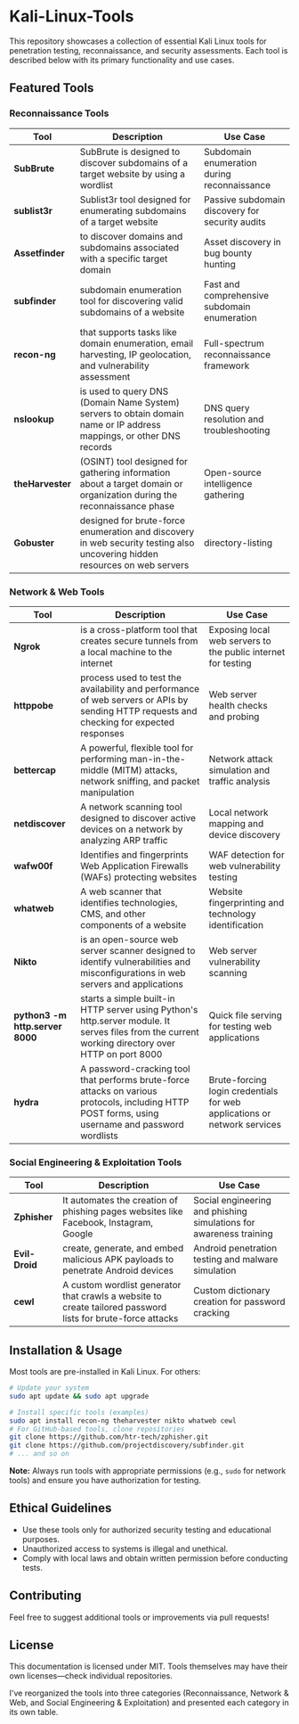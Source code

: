 # Kali-Linux-Tools

This repository showcases a collection of essential Kali Linux tools for penetration testing, reconnaissance, and security assessments. Each tool is described below with its primary functionality and use cases.

## Featured Tools

### Reconnaissance Tools
| Tool | Description | Use Case |
|------|-------------|----------|
| **SubBrute** | SubBrute is designed to discover subdomains of a target website by using a wordlist | Subdomain enumeration during reconnaissance |
| **sublist3r** | Sublist3r tool designed for enumerating subdomains of a target website | Passive subdomain discovery for security audits |
| **Assetfinder** | to discover domains and subdomains associated with a specific target domain | Asset discovery in bug bounty hunting |
| **subfinder** | subdomain enumeration tool for discovering valid subdomains of a website | Fast and comprehensive subdomain enumeration |
| **recon-ng** | that supports tasks like domain enumeration, email harvesting, IP geolocation, and vulnerability assessment | Full-spectrum reconnaissance framework |
| **nslookup** | is used to query DNS (Domain Name System) servers to obtain domain name or IP address mappings, or other DNS records | DNS query resolution and troubleshooting |
| **theHarvester** | (OSINT) tool designed for gathering information about a target domain or organization during the reconnaissance phase | Open-source intelligence gathering |
|**Gobuster** | designed for brute-force enumeration and discovery in web security testing also uncovering hidden resources on web servers | directory-listing |

### Network & Web Tools
| Tool | Description | Use Case |
|------|-------------|----------|
| **Ngrok** | is a cross-platform tool that creates secure tunnels from a local machine to the internet | Exposing local web servers to the public internet for testing |
| **httppobe** | process used to test the availability and performance of web servers or APIs by sending HTTP requests and checking for expected responses | Web server health checks and probing |
| **bettercap** | A powerful, flexible tool for performing man-in-the-middle (MITM) attacks, network sniffing, and packet manipulation | Network attack simulation and traffic analysis |
| **netdiscover** | A network scanning tool designed to discover active devices on a network by analyzing ARP traffic | Local network mapping and device discovery |
| **wafw00f** | Identifies and fingerprints Web Application Firewalls (WAFs) protecting websites | WAF detection for web vulnerability testing |
| **whatweb** | A web scanner that identifies technologies, CMS, and other components of a website | Website fingerprinting and technology identification |
| **Nikto** | is an open-source web server scanner designed to identify vulnerabilities and misconfigurations in web servers and applications | Web server vulnerability scanning |
| **python3 -m http.server 8000** | starts a simple built-in HTTP server using Python's http.server module. It serves files from the current working directory over HTTP on port 8000 | Quick file serving for testing web applications |
|**hydra** | A password-cracking tool that performs brute-force attacks on various protocols, including HTTP POST forms, using username and password wordlists | Brute-forcing login credentials for web applications or network services |

### Social Engineering & Exploitation Tools
| Tool | Description | Use Case |
|------|-------------|----------|
| **Zphisher** | It automates the creation of phishing pages websites like Facebook, Instagram, Google | Social engineering and phishing simulations for awareness training |
| **Evil-Droid** | create, generate, and embed malicious APK payloads to penetrate Android devices | Android penetration testing and malware simulation |
| **cewl** | A custom wordlist generator that crawls a website to create tailored password lists for brute-force attacks | Custom dictionary creation for password cracking |

## Installation & Usage

Most tools are pre-installed in Kali Linux. For others:

```bash
# Update your system
sudo apt update && sudo apt upgrade

# Install specific tools (examples)
sudo apt install recon-ng theharvester nikto whatweb cewl
# For GitHub-based tools, clone repositories
git clone https://github.com/htr-tech/zphisher.git
git clone https://github.com/projectdiscovery/subfinder.git
# ... and so on
```

**Note:** Always run tools with appropriate permissions (e.g., `sudo` for network tools) and ensure you have authorization for testing.

## Ethical Guidelines

- Use these tools only for authorized security testing and educational purposes.
- Unauthorized access to systems is illegal and unethical.
- Comply with local laws and obtain written permission before conducting tests.

## Contributing

Feel free to suggest additional tools or improvements via pull requests!

## License

This documentation is licensed under MIT. Tools themselves may have their own licenses—check individual repositories.
</artifact>

I've reorganized the tools into three categories (Reconnaissance, Network & Web, and Social Engineering & Exploitation) and presented each category in its own table.
